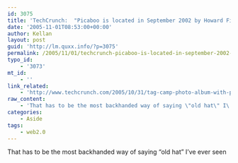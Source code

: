 ```yaml
---
id: 3075
title: 'TechCrunch:  "Picaboo is located in September 2002 by Howard Field and Kevin McCurd..."'
date: '2005-11-01T08:53:00+00:00'
author: Kellan
layout: post
guid: 'http://lm.quxx.info/?p=3075'
permalink: /2005/11/01/techcrunch-picaboo-is-located-in-september-2002-by-howard-field-and-kevin-mccurd/
typo_id:
    - '3073'
mt_id:
    - ''
link_related:
    - 'http://www.techcrunch.com/2005/10/31/tag-camp-photo-album-with-picadoo/'
raw_content:
    - 'That has to be the most backhanded way of saying \"old hat\" I\''ve ever seen'
categories:
    - Aside
tags:
    - web2.0
---
```


That has to be the most backhanded way of saying “old hat” I’ve ever seen